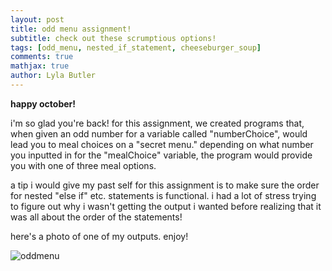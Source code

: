 ```yaml
---
layout: post
title: odd menu assignment!
subtitle: check out these scrumptious options!
tags: [odd_menu, nested_if_statement, cheeseburger_soup]
comments: true
mathjax: true
author: Lyla Butler
---
```


**happy october!**

i'm so glad you're back! for this assignment, we created programs that, when given an odd number for a variable called "numberChoice", would lead you to meal choices on a "secret menu."
depending on what number you inputted in for the "mealChoice" variable, the program would provide you with one of three meal options.

a tip i would give my past self for this assignment is to make sure the order for nested "else if" etc. statements is functional. i had a lot of stress trying to figure out why i wasn't getting the output i wanted before realizing that it was all about the order of the statements!

here's a photo of one of my outputs. enjoy!

![oddmenu](https://lylafbutler.github.io/assets/img/oddmenu.png)
